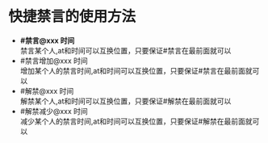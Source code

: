 # 快捷禁言的使用方法
<ul type="disc">
  <li><strong>#禁言@xxx 时间</strong></br>禁言某个人,at和时间可以互换位置，只要保证#禁言在最前面就可以</li>
  <li>#禁言增加@xxx 时间</br>增加某个人的禁言时间,at和时间可以互换位置，只要保证#禁言在最前面就可以</li>
  <li>#解禁@xxx 时间</br>解禁某个人,at和时间可以互换位置，只要保证#解禁在最前面就可以</li>
  <li>#解禁减少@xxx 时间</br>减少某个人的禁言时间,at和时间可以互换位置，只要保证#解禁在最前面就可以</li>
</ul>
